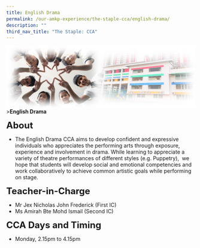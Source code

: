 ```yaml
---
title: English Drama
permalink: /our-amkp-experience/the-staple-cca/english-drama/
description: ""
third_nav_title: "The Staple: CCA"
---
```

![Sub-banner](/images/sub%20banner.jpg)
&gt;**English Drama**

**<font size="5">About</font>**

* The English Drama CCA aims to develop confident and expressive individuals who appreciates the performing arts through exposure, experience and involvement in drama. While learning to appreciate a variety of theatre performances of different styles (e.g. Puppetry),&nbsp; we hope that students will develop social and emotional competencies and work collaboratively to achieve common artistic goals while performing on stage.

**<font size="5">Teacher-in-Charge</font>**
* Mr Jex Nicholas John Frederick (First IC)
* Ms Amirah Bte Mohd Ismail  (Second IC)

**<font size="5">   CCA Days and Timing</font>**
* Monday, 2.15pm to 4.15pm